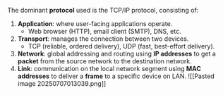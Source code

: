 The dominant **protocol** used is the TCP/IP protocol, consisting of:
1. **Application**: where user-facing applications operate.
	- Web browser (HTTP), email client (SMTP), DNS, etc.
2. **Transport**: manages the connection between two devices.
	- TCP (reliable, ordered delivery), UDP (fast, best-effort delivery).
3. **Network**: global addressing and routing using **IP addresses** to get a **packet** from the source network to the destination network.
4. **Link**: communication on the local network segment using **MAC addresses** to deliver a **frame** to a specific device on LAN.
![[Pasted image 20250707013039.png]]